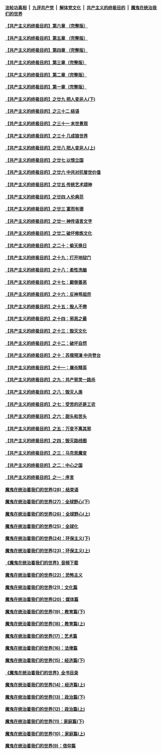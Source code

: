 ####  [法轮功真相](../../../../basic/blob/master/README.md?t=12030313) &nbsp;|&nbsp; [九评共产党](../../../../9ping.md/blob/master/README.md?t=12030313) &nbsp;|&nbsp; [解体党文化](../../../../jtdwh.md/blob/master/README.md?t=12030313)  &nbsp;|&nbsp; [共产主义的终极目的](../../../../gczydzjmd.md/blob/master/README.md?t=12030313) &nbsp;|&nbsp; [魔鬼在统治我们的世界](../../../../mgztzwmdsj.md/blob/master/README.md?t=12030313) 

#### [【共产主义的终极目的】第六章 （完整版）](../pages/nsc422/n11428913.md?t=12030313) 

#### [【共产主义的终极目的】第五章 （完整版）](../pages/nsc422/n11428912.md?t=12030313) 

#### [【共产主义的终极目的】第四章 （完整版）](../pages/nsc422/n11428907.md?t=12030313) 

#### [【共产主义的终极目的】第三章（完整版）](../pages/nsc422/n11428848.md?t=12030313) 

#### [【共产主义的终极目的】第二章（完整版）](../pages/nsc422/n11428831.md?t=12030313) 

#### [【共产主义的终极目的】第一章（完整版）](../pages/nsc422/n11417651.md?t=12030313) 

#### [【共产主义的终极目的】之廿九 把人变非人(下)](../pages/nsc422/n11344140.md?t=12030313) 

#### [【共产主义的终极目的】之三十二 结语](../pages/nsc422/n11360535.md?t=12030313) 

#### [【共产主义的终极目的】之三十一 末世景观](../pages/nsc422/n11351129.md?t=12030313) 

#### [【共产主义的终极目的】之三十 几成狼世界](../pages/nsc422/n11348280.md?t=12030313) 

#### [【共产主义的终极目的】之廿八 把人变非人(上)](../pages/nsc422/n11340492.md?t=12030313) 

#### [【共产主义的终极目的】之廿七 以恨立国](../pages/nsc422/n11336944.md?t=12030313) 

#### [【共产主义的终极目的】之廿六 中共对抗普世价值](../pages/nsc422/n11324785.md?t=12030313) 

#### [【共产主义的终极目的】之廿五 传统艺术颂神](../pages/nsc422/n11296396.md?t=12030313) 

#### [【共产主义的终极目的】之廿四 人伦典范](../pages/nsc422/n11296397.md?t=12030313) 

#### [【共产主义的终极目的】之廿三 富而有德](../pages/nsc422/n11283598.md?t=12030313) 

#### [【共产主义的终极目的】之廿一 神传语言文字](../pages/nsc422/n11263265.md?t=12030313) 

#### [【共产主义的终极目的】之廿二 破坏修炼文化](../pages/nsc422/n11245728.md?t=12030313) 

#### [【共产主义的终极目的】之二十：偷天换日](../pages/nsc422/n11238846.md?t=12030313) 

#### [【共产主义的终极目的】之十九：打开地狱门](../pages/nsc422/n11206376.md?t=12030313) 

#### [【共产主义的终极目的】之十八：柔性洗脑](../pages/nsc422/n11199994.md?t=12030313) 

#### [【共产主义的终极目的】之十七：颠倒善恶](../pages/nsc422/n11179782.md?t=12030313) 

#### [【共产主义的终极目的】之十六：反神骂祖宗](../pages/nsc422/n11166798.md?t=12030313) 

#### [【共产主义的终极目的】之十五：毁人不倦](../pages/nsc422/n11166792.md?t=12030313) 

#### [【共产主义的终极目的】之十四：邪恶之最](../pages/nsc422/n11150249.md?t=12030313) 

#### [【共产主义的终极目的】之十三：毁灭文化](../pages/nsc422/n11135227.md?t=12030313) 

#### [【共产主义的终极目的】之十二：破坏自然](../pages/nsc422/n11135214.md?t=12030313) 

#### [【共产主义的终极目的】之十：苏俄预演 中共登台](../pages/nsc422/n11118424.md?t=12030313) 

#### [【共产主义的终极目的】之十一：屠杀精英](../pages/nsc422/n11118442.md?t=12030313) 

#### [【共产主义的终极目的】之九：共产邪灵一路杀](../pages/nsc422/n11114139.md?t=12030313) 

#### [【共产主义的终极目的】之八：毁灭人类](../pages/nsc422/n11108503.md?t=12030313) 

#### [【共产主义的终极目的】之七：受苦的还是工农](../pages/nsc422/n11101809.md?t=12030313) 

#### [【共产主义的终极目的】之六：甜头和苦头](../pages/nsc422/n11096971.md?t=12030313) 

#### [【共产主义的终极目的】之五：万变不离其邪](../pages/nsc422/n11091285.md?t=12030313) 

#### [【共产主义的终极目的】之四：毁灭路线图](../pages/nsc422/n11086284.md?t=12030313) 

#### [【共产主义的终极目的】之三：马克思魔变](../pages/nsc422/n11061941.md?t=12030313) 

#### [【共产主义的终极目的】之二：中心之国](../pages/nsc422/n11047728.md?t=12030313) 

#### [【共产主义的终极目的】之一：序言](../pages/nsc422/n11086077.md?t=12030313) 

#### [魔鬼在统治着我们的世界(28)：结束语](../pages/nsc422/n10936246.md?t=12030313) 

#### [魔鬼在统治着我们的世界(27)：全球野心(下)](../pages/nsc422/n10928319.md?t=12030313) 

#### [魔鬼在统治着我们的世界(26)：全球野心(上)](../pages/nsc422/n10900318.md?t=12030313) 

#### [魔鬼在统治着我们的世界(25)：全球化](../pages/nsc422/n10788205.md?t=12030313) 

#### [魔鬼在统治着我们的世界(24)：环保主义(下)](../pages/nsc422/n10695307.md?t=12030313) 

#### [魔鬼在统治着我们的世界(23)：环保主义(上)](../pages/nsc422/n10688613.md?t=12030313) 

#### [《魔鬼在统治着我们的世界》音频下载](../pages/nsc422/n10635553.md?t=12030313) 

#### [魔鬼在统治着我们的世界(22)：恐怖主义](../pages/nsc422/n10614727.md?t=12030313) 

#### [魔鬼在统治着我们的世界(21)：文化篇](../pages/nsc422/n10597706.md?t=12030313) 

#### [魔鬼在统治着我们的世界(20)：媒体篇](../pages/nsc422/n10586579.md?t=12030313) 

#### [魔鬼在统治着我们的世界(19)：教育篇(下)](../pages/nsc422/n10564808.md?t=12030313) 

#### [魔鬼在统治着我们的世界(18)：教育篇(上)](../pages/nsc422/n10526970.md?t=12030313) 

#### [魔鬼在统治着我们的世界(17)：艺术篇](../pages/nsc422/n10499093.md?t=12030313) 

#### [魔鬼在统治着我们的世界(16)：法律篇](../pages/nsc422/n10485969.md?t=12030313) 

#### [魔鬼在统治着我们的世界(15)：经济篇(下)](../pages/nsc422/n10469975.md?t=12030313) 

#### [《魔鬼在统治着我们的世界》全书目录](../pages/nsc422/n10464261.md?t=12030313) 

#### [魔鬼在统治着我们的世界(14)：经济篇(上)](../pages/nsc422/n10457370.md?t=12030313) 

#### [魔鬼在统治着我们的世界(13)：政治篇(下)](../pages/nsc422/n10448270.md?t=12030313) 

#### [魔鬼在统治着我们的世界(12)：政治篇(上)](../pages/nsc422/n10444576.md?t=12030313) 

#### [魔鬼在统治着我们的世界(11)：家庭篇(下)](../pages/nsc422/n10440961.md?t=12030313) 

#### [魔鬼在统治着我们的世界(10)：家庭篇(上)](../pages/nsc422/n10435448.md?t=12030313) 

#### [魔鬼在统治着我们的世界(9)：信仰篇](../pages/nsc422/n10432159.md?t=12030313) 

